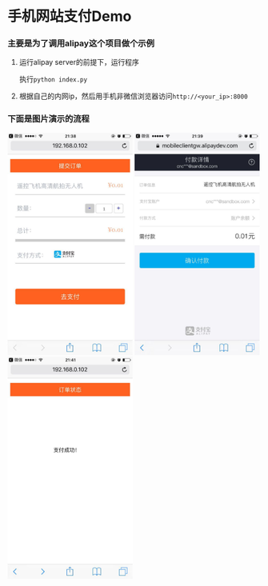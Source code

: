 手机网站支付Demo
====================================

### 主要是为了调用alipay这个项目做个示例

1. 运行alipay server的前提下，运行程序

	执行`python index.py`

2. 根据自己的内网ip，然后用手机非微信浏览器访问`http://<your_ip>:8000`

### 下面是图片演示的流程

<img src="step1.jpeg" width="250"/> <img src="step2.jpeg" width="250"/> <img src="step3.jpeg" width="250"/>
